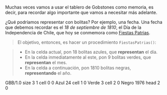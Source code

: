 Muchas veces vamos a usar el tablero de Gobstones como memoria, es decir, para recordar algo importante que vamos a necesitar más adelante.

¿Qué podríamos representar con bolitas? Por ejemplo, una fecha. Una fecha que debemos recordar es el _18 de septiembre de 1810_, el Día de la Independencia de Chile, que hoy se conmemora como [Fiestas Patrias](https://es.wikipedia.org/wiki/Fiestas_Patrias_en_Chile).

> El objetivo, entonces, es hacer un procedimiento `FiestasPatrias()`:

> * En la celda actual, pon 18 bolitas azules, que **representan** el día.
> * En la celda inmediatamente al este, pon 9 bolitas verdes, que **representan** el mes.
> * En la celda a continuación, pon 1810 bolitas negras, **representando** el año.

<gs-board> GBB/1.0 size 3 1 cell 0 0 Azul 24 cell 1 0 Verde 3 cell 2 0 Negro 1976 head 2 0 </gs-board>
